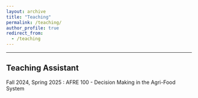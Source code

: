 ```yaml
---
layout: archive
title: "Teaching"
permalink: /teaching/
author_profile: true
redirect_from:
  - /teaching
---
```

<hr>

## Teaching Assistant
Fall 2024, Spring 2025 : AFRE 100 - Decision Making in the Agri-Food System
